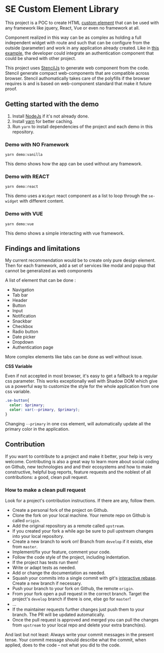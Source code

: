 # SE Custom Element Library

This project is a POC to create HTML [custom element](https://developers.google.com/web/fundamentals/web-components/customelements) that can be used with any framework like jquery, React, Vue or even no framework at all.

Component realized in this way can be as complex as holding a full independent widget with route and such that can be configure from the outside (parameter) and work in any application already created. Like in [this example](https://scotch.io/tutorials/build-a-reusable-component-with-angular-elements), the developer could integrate an authentication component that could be shared with other project.

This project uses [StencilJs](https://stenciljs.com) to generate web component from the code. Stencil generate compact web-components that are compatible across browser. Stencil authomatically takes care of the polyfills if the browser requires is and is based on web-component standard that make it future proof.

## Getting started with the demo

1. Install [NodeJs](https://nodejs.org/en/) if it's not already done.
2. Install [yarn](https://yarnpkg.com/en/) for better caching.
3. Run `yarn` to install dependencies of the project and each demo in this repository.


### Demo with NO Framework

```
yarn demo:vanilla
```

This demo shows how the app can be used without any framework.


### Demo with REACT

```
yarn demo:react
```

This demo uses a `Widget` react component as a list to loop through the `se-widget` with different content.


### Demo with VUE

```
yarn demo:vue
```

This demo shows a simple interacting with vue framework.



## Findings and limitations 

My current recommendation would be to create only pure design element. Then for each framework, add a set of services like modal and popup that cannot be generalized as web components

A list of element that can be done :

- Navigation 
- Tab bar
- Header
- Button
- Input
- Notification
- Snackbar
- Checkbox
- Radio button 
- Date picker
- Dropdown
- Authentication page

More complex elements like tabs can be done as well without issue.

**CSS Variable**

Even if not accepted in most browser, it's easy to get a fallback to a regular css parameter. This works exceptionally well with Shadow DOM which give us a powerful way to customize the style for the whole application from one css variable.

```scss
.se-button{
  color: $primary;
  color: var(--primary, $primary);
}
```
Changing `--primary` in one css element, will automatically update all the primary color in the application.


## Contribution

If you want to contribute to a project and make it better, your help is very welcome. Contributing is also a great way to learn more about social coding on Github, new technologies and and their ecosystems and how to make constructive, helpful bug reports, feature requests and the noblest of all contributions: a good, clean pull request.

### How to make a clean pull request

Look for a project's contribution instructions. If there are any, follow them.

- Create a personal fork of the project on Github.
- Clone the fork on your local machine. Your remote repo on Github is called `origin`.
- Add the original repository as a remote called `upstream`.
- If you created your fork a while ago be sure to pull upstream changes into your local repository.
- Create a new branch to work on! Branch from `develop` if it exists, else from `master`.
- Implement/fix your feature, comment your code.
- Follow the code style of the project, including indentation.
- If the project has tests run them!
- Write or adapt tests as needed.
- Add or change the documentation as needed.
- Squash your commits into a single commit with git's [interactive rebase](https://help.github.com/articles/interactive-rebase). Create a new branch if necessary.
- Push your branch to your fork on Github, the remote `origin`.
- From your fork open a pull request in the correct branch. Target the project's `develop` branch if there is one, else go for `master`!
- …
- If the maintainer requests further changes just push them to your branch. The PR will be updated automatically.
- Once the pull request is approved and merged you can pull the changes from `upstream` to your local repo and delete
your extra branch(es).

And last but not least: Always write your commit messages in the present tense. Your commit message should describe what the commit, when applied, does to the code – not what you did to the code.
